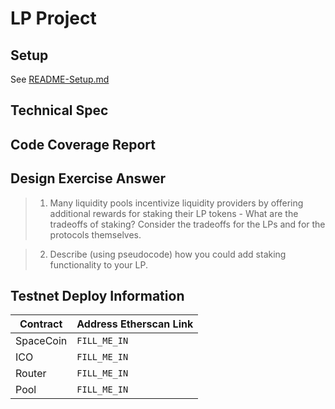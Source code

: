 # LP Project

## Setup

See [README-Setup.md](./README-Setup.md)

## Technical Spec

<!-- Here you should write out your project's specification -->

## Code Coverage Report

<!-- Copy + paste your coverage report here before submitting your project -->
<!-- You can see how to generate a coverage report in the "Solidity Code Coverage" section located here: -->
<!-- https://learn.0xmacro.com/training/project-crowdfund/p/4 -->

## Design Exercise Answer

<!-- Answer the Design Exercise. -->
<!-- In your answer: (1) Consider the tradeoffs of your design, and (2) provide some pseudocode, or a diagram, to illustrate how one would get started. -->

> 1. Many liquidity pools incentivize liquidity providers by offering additional rewards for staking their LP tokens - What are the tradeoffs of staking? Consider the tradeoffs for the LPs and for the protocols themselves.

> 2. Describe (using pseudocode) how you could add staking functionality to your LP.

## Testnet Deploy Information

| Contract  | Address Etherscan Link |
| --------- | ---------------------- |
| SpaceCoin | `FILL_ME_IN`           |
| ICO       | `FILL_ME_IN`           |
| Router    | `FILL_ME_IN`           |
| Pool      | `FILL_ME_IN`           |

